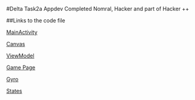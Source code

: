 #Delta Task2a Appdev
Completed Nomral, Hacker and part of Hacker ++

##Links to the code file

  [MainActivity](app/src/main/java/com/example/cheesechase/MainActivity.kt)
  
  [Canvas](app/src/main/java/com/example/cheesechase/Canvas.kt)
  
  [ViewModel](app/src/main/java/com/example/cheesechase/ViewModel.kt)
  
  [Game Page](app/src/main/java/com/example/cheesechase/gamePage.kt)
  
  [Gyro](app/src/main/java/com/example/cheesechase/Gyroscope.kt)
  
  [States](app/src/main/java/com/example/cheesechase/States.kt)
